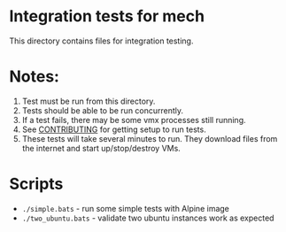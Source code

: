# Integration tests for mech

This directory contains files for integration testing.

# Notes:
1) Test must be run from this directory.
2) Tests should be able to be run concurrently.
3) If a test fails, there may be some vmx processes still running.
4) See [CONTRIBUTING](../../CONTRIBUTING.md) for getting setup to run tests.
5) These tests will take several minutes to run. They download
files from the internet and start up/stop/destroy VMs.

# Scripts

- `./simple.bats` - run some simple tests with Alpine image
- `./two_ubuntu.bats` - validate two ubuntu instances work as expected
